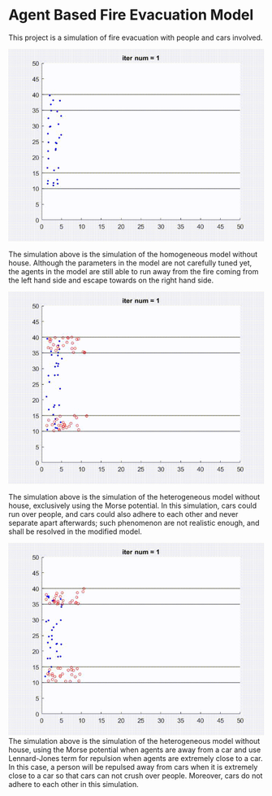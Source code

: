 # Agent Based Fire Evacuation Model
This project is a simulation of fire evacuation with people and cars involved.

![](https://github.com/ZT220501/Agent-Based-Fire-Evacuation/blob/main/Results/simulation_homogeneous.gif)

The simulation above is the simulation of the homogeneous model without house. Although the parameters in the model are not carefully tuned yet, the agents in the model are still able to run away from the fire coming from the left hand side and escape towards on the right hand side.

![](https://github.com/ZT220501/Agent-Based-Fire-Evacuation/blob/main/Results/simulation_without_house_collapse.gif)

The simulation above is the simulation of the heterogeneous model without house, exclusively using the Morse potential. In this simulation, cars could run over people, and cars could also adhere to each other and never separate apart afterwards; such phenomenon are not realistic enough, and shall be resolved in the modified model.

![](https://github.com/ZT220501/Agent-Based-Fire-Evacuation/blob/main/Results/simulation_without_house.gif)
The simulation above is the simulation of the heterogeneous model without house, using the Morse potential when agents are away from a car and use Lennard-Jones term for repulsion when agents are extremely close to a car. In this case, a person will be repulsed away from cars when it is extremely close to a car so that cars can not crush over people. Moreover, cars do not adhere to each other in this simulation.
